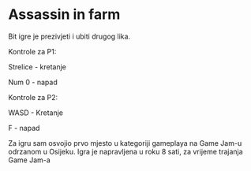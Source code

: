 # Assassin in farm

Bit igre je prezivjeti i ubiti drugog lika.

Kontrole za P1:

Strelice - kretanje

Num 0 - napad

Kontrole za P2:

WASD - Kretanje

F - napad


Za igru sam osvojio prvo mjesto u kategoriji gameplaya na Game Jam-u odrzanom u Osijeku. 
Igra je napravljena u roku 8 sati, za vrijeme trajanja Game Jam-a

